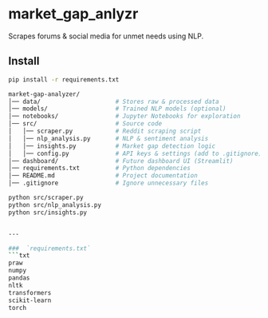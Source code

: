 # market_gap_anlyzr
Scrapes forums & social media for unmet needs using NLP.

## Install
```sh
pip install -r requirements.txt

market-gap-analyzer/
│── data/                     # Stores raw & processed data
│── models/                   # Trained NLP models (optional)
│── notebooks/                # Jupyter Notebooks for exploration
│── src/                      # Source code
│   │── scraper.py            # Reddit scraping script
│   │── nlp_analysis.py       # NLP & sentiment analysis
│   │── insights.py           # Market gap detection logic
│   │── config.py             # API keys & settings (add to .gitignore)
│── dashboard/                # Future dashboard UI (Streamlit)
│── requirements.txt          # Python dependencies
│── README.md                 # Project documentation
│── .gitignore                # Ignore unnecessary files

python src/scraper.py
python src/nlp_analysis.py
python src/insights.py


---

###  `requirements.txt`
```txt
praw
numpy
pandas
nltk
transformers
scikit-learn
torch

